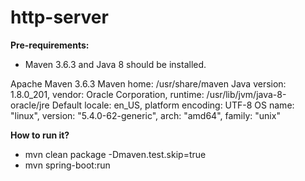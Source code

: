 # http-server

**Pre-requirements:**

* Maven 3.6.3 and Java 8 should be installed.

Apache Maven 3.6.3
Maven home: /usr/share/maven
Java version: 1.8.0_201, vendor: Oracle Corporation, runtime: /usr/lib/jvm/java-8-oracle/jre
Default locale: en_US, platform encoding: UTF-8
OS name: "linux", version: "5.4.0-62-generic", arch: "amd64", family: "unix"

**How to run it?**

* mvn clean package -Dmaven.test.skip=true
* mvn spring-boot:run